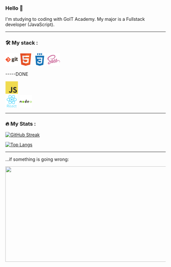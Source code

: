### Hello 👋

I'm studying to coding with <link href="https://goit.global/ua/">GoIT Academy<link>.
My major is a Fullstack developer (JavaScript).

---

### :hammer_and_wrench: My stack :
<div>
<img src="https://github.com/devicons/devicon/blob/master/icons/git/git-original-wordmark.svg" title="Git" **alt="Git" width="40" height="40"/>
<img src="https://github.com/devicons/devicon/blob/master/icons/html5/html5-original.svg" title="HTML5" alt="HTML" width="40" height="40"/>
<img src="https://github.com/devicons/devicon/blob/master/icons/css3/css3-plain-wordmark.svg"  title="CSS3" alt="CSS" width="40" height="40"/>
<img src="https://github.com/devicons/devicon/blob/master/icons/sass/sass-original.svg"  title="SASS" alt="SASS" width="40" height="40"/>
<p> -----DONE</p> 
<img src="https://github.com/devicons/devicon/blob/master/icons/javascript/javascript-original.svg" title="JavaScript" alt="JavaScript" width="40" height="40"/>
</div>
<div>
 <img src="https://github.com/devicons/devicon/blob/master/icons/react/react-original-wordmark.svg" title="React" alt="React" width="40" height="40"/>
 <img src="https://github.com/devicons/devicon/blob/master/icons/nodejs/nodejs-original-wordmark.svg" title="NodeJS" alt="NodeJS" width="40" height="40"/>
 </div>
 
 ---
 
### :fire: My Stats :
[![GitHub Streak](http://github-readme-streak-stats.herokuapp.com?user=isteffan&theme=dark&background=000000)](https://git.io/streak-stats)

[![Top Langs](https://github-readme-stats.vercel.app/api/top-langs/?username=isteffan&layout=compact&theme=vision-friendly-dark)](https://github.com/anuraghazra/github-readme-stats)
<!-- <picture>
 <source media="(prefers-color-scheme: dark)" srcset="YOUR-DARKMODE-IMAGE">
 <source media="(prefers-color-scheme: light)" srcset="YOUR-LIGHTMODE-IMAGE">
 <img alt="YOUR-ALT-TEXT" src="YOUR-DEFAULT-IMAGE">
</picture> -->

---

...if something is going wrong:
<div align="center">
 <img src="https://media.giphy.com/media/1afuwyOsr5E8X9CuRV/giphy.gif" width="600" height="300"/>
</div>
<!--
**iSteffan/iSteffan** is a ✨ _special_ ✨ repository because its `README.md` (this file) appears on your GitHub profile.

Here are some ideas to get you started:

- 🔭 I’m currently working on ...
- 🌱 I’m currently learning ...
- 👯 I’m looking to collaborate on ...
- 🤔 I’m looking for help with ...
- 💬 Ask me about ...
- 📫 How to reach me: ...
- 😄 Pronouns: ...
- ⚡ Fun fact: ...
-->

<!-- Reached for Commercial & Analytical mindset with focus on excellence in Customer Experience, Business Solutions and Development. -->
